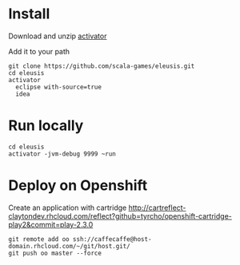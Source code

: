 # Install

Download and unzip [activator](https://www.playframework.com/documentation/2.3.x/Installing)

Add it to your path

```
git clone https://github.com/scala-games/eleusis.git
cd eleusis
activator
  eclipse with-source=true
  idea
```

# Run locally

```
cd eleusis
activator -jvm-debug 9999 ~run
```


# Deploy on Openshift

Create an application with cartridge http://cartreflect-claytondev.rhcloud.com/reflect?github=tyrcho/openshift-cartridge-play2&commit=play-2.3.0

```
git remote add oo ssh://caffecaffe@host-domain.rhcloud.com/~/git/host.git/
git push oo master --force

```
